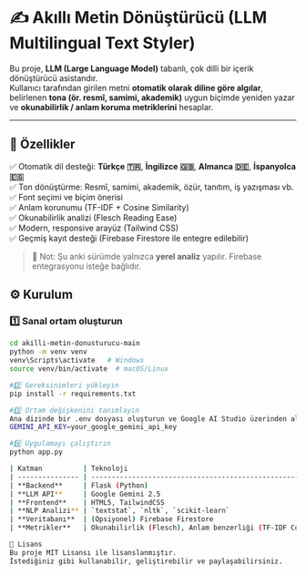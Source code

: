 # ✍️ Akıllı Metin Dönüştürücü (LLM Multilingual Text Styler)

Bu proje, **LLM (Large Language Model)** tabanlı, çok dilli bir içerik dönüştürücü asistandır.  
Kullanıcı tarafından girilen metni **otomatik olarak diline göre algılar**, belirlenen **tona (ör. resmî, samimi, akademik)** uygun biçimde yeniden yazar  
ve **okunabilirlik / anlam koruma metriklerini** hesaplar.

---

## 🚀 Özellikler

✅ Otomatik dil desteği: **Türkçe 🇹🇷**, **İngilizce 🇬🇧**, **Almanca 🇩🇪**, **İspanyolca 🇪🇸**  
✅ Ton dönüştürme: Resmî, samimi, akademik, özür, tanıtım, iş yazışması vb.  
✅ Font seçimi ve biçim önerisi  
✅ Anlam korunumu (TF-IDF + Cosine Similarity)  
✅ Okunabilirlik analizi (Flesch Reading Ease)  
✅ Modern, responsive arayüz (Tailwind CSS)  
✅ Geçmiş kayıt desteği (Firebase Firestore ile entegre edilebilir)

> 📌 Not: Şu anki sürümde yalnızca **yerel analiz** yapılır. Firebase entegrasyonu isteğe bağlıdır.

## ⚙️ Kurulum

### 1️⃣ Sanal ortam oluşturun
```bash
cd akilli-metin-donusturucu-main
python -m venv venv
venv\Scripts\activate   # Windows
source venv/bin/activate  # macOS/Linux

#2️⃣ Gereksinimleri yükleyin
pip install -r requirements.txt

#3️⃣ Ortam değişkenini tanımlayın
Ana dizinde bir .env dosyası oluşturun ve Google AI Studio üzerinden aldığınız API anahtarını girin:
GEMINI_API_KEY=your_google_gemini_api_key 

#4️⃣ Uygulamayı çalıştırın
python app.py

| Katman          | Teknoloji                                                |
| --------------- | -------------------------------------------------------- |
| **Backend**     | Flask (Python)                                           |
| **LLM API**     | Google Gemini 2.5                                        |
| **Frontend**    | HTML5, TailwindCSS                                       |
| **NLP Analizi** | `textstat`, `nltk`, `scikit-learn`                       |
| **Veritabanı**  | (Opsiyonel) Firebase Firestore                           |
| **Metrikler**   | Okunabilirlik (Flesch), Anlam benzerliği (TF-IDF Cosine) |

🪪 Lisans
Bu proje MIT Lisansı ile lisanslanmıştır.
İstediğiniz gibi kullanabilir, geliştirebilir ve paylaşabilirsiniz.






